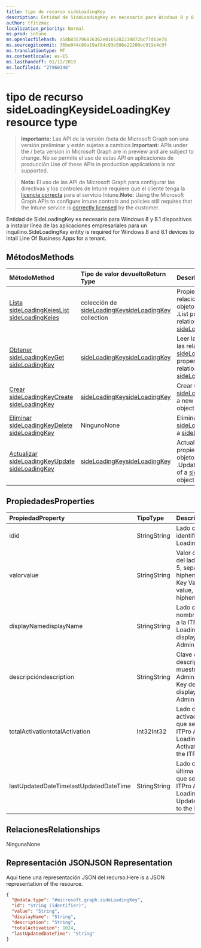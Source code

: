 ```yaml
---
title: tipo de recurso sideLoadingKey
description: Entidad de SideLoadingKey es necesario para Windows 8 y 8.1 dispositivos a instalar línea de las aplicaciones empresariales para un inquilino.
author: tfitzmac
localization_priority: Normal
ms.prod: intune
ms.openlocfilehash: a58b835706826362e0165282234872bc77d62e78
ms.sourcegitcommit: 36be044c89a19af84c93e586e22200ec919e4c9f
ms.translationtype: MT
ms.contentlocale: es-ES
ms.lasthandoff: 01/12/2019
ms.locfileid: "27960346"
---
```

# <a name="sideloadingkey-resource-type"></a><span data-ttu-id="92fd0-103">tipo de recurso sideLoadingKey</span><span class="sxs-lookup"><span data-stu-id="92fd0-103">sideLoadingKey resource type</span></span>

> <span data-ttu-id="92fd0-104">**Importante:** Las API de la versión /beta de Microsoft Graph son una versión preliminar y están sujetas a cambios.</span><span class="sxs-lookup"><span data-stu-id="92fd0-104">**Important:** APIs under the / beta version in Microsoft Graph are in preview and are subject to change.</span></span> <span data-ttu-id="92fd0-105">No se permite el uso de estas API en aplicaciones de producción.</span><span class="sxs-lookup"><span data-stu-id="92fd0-105">Use of these APIs in production applications is not supported.</span></span>

> <span data-ttu-id="92fd0-106">**Nota:** El uso de las API de Microsoft Graph para configurar las directivas y los controles de Intune requiere que el cliente tenga la [licencia correcta](https://go.microsoft.com/fwlink/?linkid=839381) para el servicio Intune.</span><span class="sxs-lookup"><span data-stu-id="92fd0-106">**Note:** Using the Microsoft Graph APIs to configure Intune controls and policies still requires that the Intune service is [correctly licensed](https://go.microsoft.com/fwlink/?linkid=839381) by the customer.</span></span>

<span data-ttu-id="92fd0-107">Entidad de SideLoadingKey es necesario para Windows 8 y 8.1 dispositivos a instalar línea de las aplicaciones empresariales para un inquilino.</span><span class="sxs-lookup"><span data-stu-id="92fd0-107">SideLoadingKey entity is required for Windows 8 and 8.1 devices to intall Line Of Business Apps for a tenant.</span></span>
## <a name="methods"></a><span data-ttu-id="92fd0-108">Métodos</span><span class="sxs-lookup"><span data-stu-id="92fd0-108">Methods</span></span>
|<span data-ttu-id="92fd0-109">Método</span><span class="sxs-lookup"><span data-stu-id="92fd0-109">Method</span></span>|<span data-ttu-id="92fd0-110">Tipo de valor devuelto</span><span class="sxs-lookup"><span data-stu-id="92fd0-110">Return Type</span></span>|<span data-ttu-id="92fd0-111">Descripción</span><span class="sxs-lookup"><span data-stu-id="92fd0-111">Description</span></span>|
|:---|:---|:---|
|[<span data-ttu-id="92fd0-112">Lista sideLoadingKeies</span><span class="sxs-lookup"><span data-stu-id="92fd0-112">List sideLoadingKeies</span></span>](../api/intune-onboarding-sideloadingkey-list.md)|<span data-ttu-id="92fd0-113">colección de [sideLoadingKey](../resources/intune-onboarding-sideloadingkey.md)</span><span class="sxs-lookup"><span data-stu-id="92fd0-113">[sideLoadingKey](../resources/intune-onboarding-sideloadingkey.md) collection</span></span>|<span data-ttu-id="92fd0-114">Propiedades de la lista y relaciones de los objetos [sideLoadingKey](../resources/intune-onboarding-sideloadingkey.md) .</span><span class="sxs-lookup"><span data-stu-id="92fd0-114">List properties and relationships of the [sideLoadingKey](../resources/intune-onboarding-sideloadingkey.md) objects.</span></span>|
|[<span data-ttu-id="92fd0-115">Obtener sideLoadingKey</span><span class="sxs-lookup"><span data-stu-id="92fd0-115">Get sideLoadingKey</span></span>](../api/intune-onboarding-sideloadingkey-get.md)|[<span data-ttu-id="92fd0-116">sideLoadingKey</span><span class="sxs-lookup"><span data-stu-id="92fd0-116">sideLoadingKey</span></span>](../resources/intune-onboarding-sideloadingkey.md)|<span data-ttu-id="92fd0-117">Leer las propiedades y las relaciones del objeto [sideLoadingKey](../resources/intune-onboarding-sideloadingkey.md) .</span><span class="sxs-lookup"><span data-stu-id="92fd0-117">Read properties and relationships of the [sideLoadingKey](../resources/intune-onboarding-sideloadingkey.md) object.</span></span>|
|[<span data-ttu-id="92fd0-118">Crear sideLoadingKey</span><span class="sxs-lookup"><span data-stu-id="92fd0-118">Create sideLoadingKey</span></span>](../api/intune-onboarding-sideloadingkey-create.md)|[<span data-ttu-id="92fd0-119">sideLoadingKey</span><span class="sxs-lookup"><span data-stu-id="92fd0-119">sideLoadingKey</span></span>](../resources/intune-onboarding-sideloadingkey.md)|<span data-ttu-id="92fd0-120">Crear un nuevo objeto [sideLoadingKey](../resources/intune-onboarding-sideloadingkey.md) .</span><span class="sxs-lookup"><span data-stu-id="92fd0-120">Create a new [sideLoadingKey](../resources/intune-onboarding-sideloadingkey.md) object.</span></span>|
|[<span data-ttu-id="92fd0-121">Eliminar sideLoadingKey</span><span class="sxs-lookup"><span data-stu-id="92fd0-121">Delete sideLoadingKey</span></span>](../api/intune-onboarding-sideloadingkey-delete.md)|<span data-ttu-id="92fd0-122">Ninguno</span><span class="sxs-lookup"><span data-stu-id="92fd0-122">None</span></span>|<span data-ttu-id="92fd0-123">Elimina un [sideLoadingKey](../resources/intune-onboarding-sideloadingkey.md).</span><span class="sxs-lookup"><span data-stu-id="92fd0-123">Deletes a [sideLoadingKey](../resources/intune-onboarding-sideloadingkey.md).</span></span>|
|[<span data-ttu-id="92fd0-124">Actualizar sideLoadingKey</span><span class="sxs-lookup"><span data-stu-id="92fd0-124">Update sideLoadingKey</span></span>](../api/intune-onboarding-sideloadingkey-update.md)|[<span data-ttu-id="92fd0-125">sideLoadingKey</span><span class="sxs-lookup"><span data-stu-id="92fd0-125">sideLoadingKey</span></span>](../resources/intune-onboarding-sideloadingkey.md)|<span data-ttu-id="92fd0-126">Actualizar las propiedades de un objeto [sideLoadingKey](../resources/intune-onboarding-sideloadingkey.md) .</span><span class="sxs-lookup"><span data-stu-id="92fd0-126">Update the properties of a [sideLoadingKey](../resources/intune-onboarding-sideloadingkey.md) object.</span></span>|

## <a name="properties"></a><span data-ttu-id="92fd0-127">Propiedades</span><span class="sxs-lookup"><span data-stu-id="92fd0-127">Properties</span></span>
|<span data-ttu-id="92fd0-128">Propiedad</span><span class="sxs-lookup"><span data-stu-id="92fd0-128">Property</span></span>|<span data-ttu-id="92fd0-129">Tipo</span><span class="sxs-lookup"><span data-stu-id="92fd0-129">Type</span></span>|<span data-ttu-id="92fd0-130">Descripción</span><span class="sxs-lookup"><span data-stu-id="92fd0-130">Description</span></span>|
|:---|:---|:---|
|<span data-ttu-id="92fd0-131">id</span><span class="sxs-lookup"><span data-stu-id="92fd0-131">id</span></span>|<span data-ttu-id="92fd0-132">String</span><span class="sxs-lookup"><span data-stu-id="92fd0-132">String</span></span>|<span data-ttu-id="92fd0-133">Lado cargar clave identificador único.</span><span class="sxs-lookup"><span data-stu-id="92fd0-133">Side Loading Key Unique Id.</span></span>|
|<span data-ttu-id="92fd0-134">valor</span><span class="sxs-lookup"><span data-stu-id="92fd0-134">value</span></span>|<span data-ttu-id="92fd0-135">String</span><span class="sxs-lookup"><span data-stu-id="92fd0-135">String</span></span>|<span data-ttu-id="92fd0-136">Valor de clave de carga del lado, es valor de 5 x 5, separados por hiphens.</span><span class="sxs-lookup"><span data-stu-id="92fd0-136">Side Loading Key Value, it is 5x5 value, seperated by hiphens.</span></span>|
|<span data-ttu-id="92fd0-137">displayName</span><span class="sxs-lookup"><span data-stu-id="92fd0-137">displayName</span></span>|<span data-ttu-id="92fd0-138">String</span><span class="sxs-lookup"><span data-stu-id="92fd0-138">String</span></span>|<span data-ttu-id="92fd0-139">Lado carga de clave de nombre que se muestra a la ITPro Admins.</span><span class="sxs-lookup"><span data-stu-id="92fd0-139">Side Loading Key Name displayed to the ITPro Admins.</span></span>|
|<span data-ttu-id="92fd0-140">descripción</span><span class="sxs-lookup"><span data-stu-id="92fd0-140">description</span></span>|<span data-ttu-id="92fd0-141">String</span><span class="sxs-lookup"><span data-stu-id="92fd0-141">String</span></span>|<span data-ttu-id="92fd0-142">Clave de carga de descripción en el que se muestra a la ITPro Admins..</span><span class="sxs-lookup"><span data-stu-id="92fd0-142">Side Loading Key description displayed to the ITPro Admins..</span></span>|
|<span data-ttu-id="92fd0-143">totalActivation</span><span class="sxs-lookup"><span data-stu-id="92fd0-143">totalActivation</span></span>|<span data-ttu-id="92fd0-144">Int32</span><span class="sxs-lookup"><span data-stu-id="92fd0-144">Int32</span></span>|<span data-ttu-id="92fd0-145">Lado carga Total activación de la clave que se muestra a la ITPro Admins.</span><span class="sxs-lookup"><span data-stu-id="92fd0-145">Side Loading Key Total Activation displayed to the ITPro Admins.</span></span>|
|<span data-ttu-id="92fd0-146">lastUpdatedDateTime</span><span class="sxs-lookup"><span data-stu-id="92fd0-146">lastUpdatedDateTime</span></span>|<span data-ttu-id="92fd0-147">String</span><span class="sxs-lookup"><span data-stu-id="92fd0-147">String</span></span>|<span data-ttu-id="92fd0-148">Lado cargar clave última actualizado fecha que se muestra a la ITPro Admins.</span><span class="sxs-lookup"><span data-stu-id="92fd0-148">Side Loading Key Last Updated Date displayed to the ITPro Admins.</span></span>|

## <a name="relationships"></a><span data-ttu-id="92fd0-149">Relaciones</span><span class="sxs-lookup"><span data-stu-id="92fd0-149">Relationships</span></span>
<span data-ttu-id="92fd0-150">Ninguna</span><span class="sxs-lookup"><span data-stu-id="92fd0-150">None</span></span>
## <a name="json-representation"></a><span data-ttu-id="92fd0-151">Representación JSON</span><span class="sxs-lookup"><span data-stu-id="92fd0-151">JSON Representation</span></span>
<span data-ttu-id="92fd0-152">Aquí tiene una representación JSON del recurso.</span><span class="sxs-lookup"><span data-stu-id="92fd0-152">Here is a JSON representation of the resource.</span></span>
<!-- {
  "blockType": "resource",
  "keyProperty": "id",
  "@odata.type": "microsoft.graph.sideLoadingKey"
}
-->
``` json
{
  "@odata.type": "#microsoft.graph.sideLoadingKey",
  "id": "String (identifier)",
  "value": "String",
  "displayName": "String",
  "description": "String",
  "totalActivation": 1024,
  "lastUpdatedDateTime": "String"
}
```





